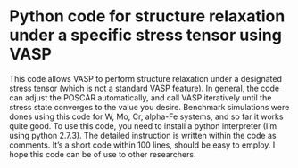 # Python code for structure relaxation under a specific stress tensor using VASP
This code allows VASP to perform structure relaxation under a designated stress tensor (which is not a standard VASP feature). 
In general, the code can adjust the POSCAR automatically, and call VASP iteratively until the stress state converges to the value you desire. 
Benchmark simulations were dones using this code for W, Mo, Cr, alpha-Fe systems, and so far it works quite good. 
To use this code, you need to install a python interpreter (I’m using python 2.7.3).
The detailed instruction is written within the code as comments. It’s a short code within 100 lines, should be easy to employ. 
I hope this code can be of use to other researchers.
